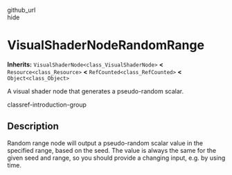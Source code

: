 github\_url  
hide

# VisualShaderNodeRandomRange

**Inherits:** `VisualShaderNode<class_VisualShaderNode>` **&lt;**
`Resource<class_Resource>` **&lt;** `RefCounted<class_RefCounted>`
**&lt;** `Object<class_Object>`

A visual shader node that generates a pseudo-random scalar.

classref-introduction-group

## Description

Random range node will output a pseudo-random scalar value in the
specified range, based on the seed. The value is always the same for the
given seed and range, so you should provide a changing input, e.g. by
using time.
